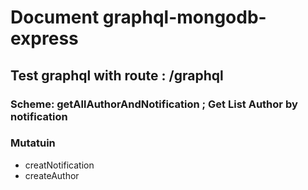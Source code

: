 <h1>Document graphql-mongodb-express </h1> 
<h2>Test graphql with route : /graphql </h2> 
<h3>Scheme: getAllAuthorAndNotification  ; <span>Get List Author by notification </span></h3>
<h3>Mutatuin</h3>
<ul>
  <li>creatNotification</li>
    <li>createAuthor</li>
</ul>
